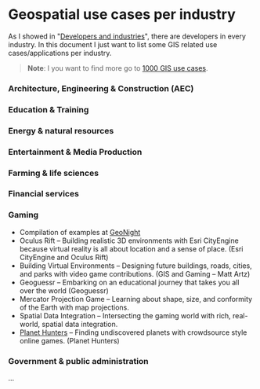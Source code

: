 # Geospatial use cases per industry

As I showed in "[Developers and industries](../developers/developers-industries.md)", there are developers in every industry. In this document I just want to list some GIS related use cases/applications per industry.

> **Note**: I you want to find more go to [1000 GIS use cases](https://github.com/hhkaos/awesome-arcgis/blob/master/gis/gis-applications/README.md#gis-applications--uses).

### Architecture, Engineering & Construction (AEC)
### Education & Training
### Energy & natural resources
### Entertainment & Media Production
### Farming & life sciences
### Financial services
### Gaming

* Compilation of examples at [GeoNight](https://geovoluntarios.github.io/geonight/)
* Oculus Rift – Building realistic 3D environments with Esri CityEngine because virtual reality is all about location and a sense of place. (Esri CityEngine and Oculus Rift)
* Building Virtual Environments – Designing future buildings, roads, cities, and parks with video game contributions. (GIS and Gaming – Matt Artz)
* Geoguessr – Embarking on an educational journey that takes you all over the world (Geoguessr)
* Mercator Projection Game – Learning about shape, size, and conformity of the Earth with map projections.
* Spatial Data Integration – Intersecting the gaming world with rich, real-world, spatial data integration.
* [Planet Hunters](https://www.zooniverse.org/projects/nora-dot-eisner/planet-hunters-tess) – Finding undiscovered planets with crowdsource style online games. (Planet Hunters)

### Government & public administration

...